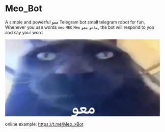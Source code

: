 # Meo_Bot
A simple and powerful معو Telegram bot
small telegram robot for fun, Whenever you use words `meo` `MEO` `Meo` `ماعو` `معو`, the bot will respond to you and say your word


![alt text](https://github.com/YameteKudasaiOniChan/Meo_Bot/blob/meo/meo.png?raw=true)


online example:
https://t.me/Meo_xBot
